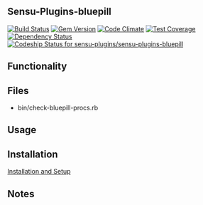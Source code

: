## Sensu-Plugins-bluepill

[![Build Status](https://travis-ci.org/sensu-plugins/sensu-plugins-bluepill.svg?branch=master)](https://travis-ci.org/sensu-plugins/sensu-plugins-bluepill)
[![Gem Version](https://badge.fury.io/rb/sensu-plugins-bluepill.svg)](http://badge.fury.io/rb/sensu-plugins-bluepill)
[![Code Climate](https://codeclimate.com/github/sensu-plugins/sensu-plugins-bluepill/badges/gpa.svg)](https://codeclimate.com/github/sensu-plugins/sensu-plugins-bluepill)
[![Test Coverage](https://codeclimate.com/github/sensu-plugins/sensu-plugins-bluepill/badges/coverage.svg)](https://codeclimate.com/github/sensu-plugins/sensu-plugins-bluepill)
[![Dependency Status](https://gemnasium.com/sensu-plugins/sensu-plugins-bluepill.svg)](https://gemnasium.com/sensu-plugins/sensu-plugins-bluepill)
[ ![Codeship Status for sensu-plugins/sensu-plugins-bluepill](https://codeship.com/projects/9d036de0-cd24-0132-033d-2698d59c4ad3/status?branch=master)](https://codeship.com/projects/76229)

## Functionality

## Files
 * bin/check-bluepill-procs.rb

## Usage

## Installation

[Installation and Setup](https://github.com/sensu-plugins/documentation/blob/master/user_docs/installation_instructions.md)

## Notes
